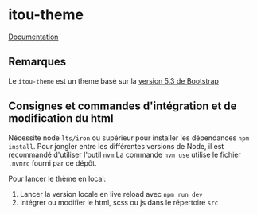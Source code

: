 # itou-theme

[Documentation](https://zeroheight.com/85c89893b/p/57b152-theme)

## Remarques

Le `itou-theme` est un theme basé sur la [version 5.3 de Bootstrap](https://getbootstrap.com/docs/5.3/getting-started/introduction/)

## Consignes et commandes d'intégration et de modification du html

Nécessite node `lts/iron` ou supérieur pour installer les dépendances `npm install`.
Pour jongler entre les différentes versions de Node, il est recommandé d'utiliser l'outil `nvm`
La commande `nvm use` utilise le fichier `.nvmrc` fourni par ce dépôt.

Pour lancer le thème en local:

1. Lancer la version locale en live reload avec `npm run dev`
2. Intégrer ou modifier le html, scss ou js dans le répertoire `src`

<!--
Pour déployer (uniquement depuis main):
1. Générer une version de déploiement otimisée dans le répertoire `dist` avec la commande `npm run build`
2. Commiter les modifications sur la branche `main`
3. Commiter sur la branche `gh-pages` et déployer automatiquement sur github pages avec `npm run deploy`
4. Ensuite, la demo sera vsisible en preprod ici  https://betagouv.github.io/itou-theme/
-->
